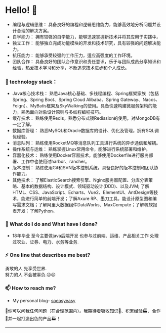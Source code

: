 # Hello! 👋

- 编程与逻辑思维： 具备良好的编程和逻辑思维能力，能够高效地分析问题并设计合理的解决方案。
- 自学能力： 拥有较强的自学能力，能够迅速掌握新技术并将其应用于实践中。
- 独立工作： 能够独立完成功能模块的开发和技术研究，具有较强的问题解决能力。
- 抗压能力： 能够承受较强的工作压力，适应高强度的工作环境。
- 团队合作： 具备良好的团队合作意识和责任意识，乐于与团队成员分享知识和经验，热爱技术学习和分享，不断追求技术进步和个人成长。

### 🤔 technology stack：
- Java核心技术栈： 熟悉Java核心基础、多线程编程、Spring框架家族（包括Spring、Spring Boot、Spring Cloud Alibaba、Spring Gateway、Nacos、Feign）、MyBatis框架及SkyWalking的使用。具备快速构建微服务架构的能力，熟悉面向对象设计原则与多线程编程技巧。
- 缓存技术： 熟练使用Redis，熟悉分布式锁Redission的使用，对MongoDB有一定了解。
- 数据库管理： 熟悉MySQL和Oracle数据库的设计、优化及管理，拥有SQL调优经验。
- 消息队列： 熟练使用RocketMQ等消息队列工具进行系统的异步通信和解耦。
- 操作系统与运维： 熟练掌握Linux常用命令，能够进行系统部署和维护。
- 容器化技术： 熟练使用Docker容器技术，能够使用Dockerfile进行服务部署、工作中也使用过harbor、rancher。
- 版本控制： 熟练使用Git和SVN版本控制系统，具备良好的版本控制和团队协作能力。
- 其他技术： 了解ElasticSearch搜索引擎、Nginx服务器配置、分库分表策略、基本的数据结构、设计模式、领域驱动设计(DDD)、以及JVM; 了解HTML、CSS、JavaScript、Echarts、Vue2、ElementUI、AntDesign等技术，能进行简单的前端开发；了解Axure RP、墨刀工具，能设计原型图和编写需求文档；了解阿里大数据组件DataWorks、MaxCompute；了解帆软报表开发；了解Python。

### 🌱 What do I do and What have I done? 

- 18年毕业 至今主要做java后端开发 也参与过前端、运维、产品相关工作  处理过农业、证券、电力、水务等业务.

### ⚡ One line that describes me best? 
勇敢的人 先享受世界.<br>
努力的人 不会被辜负.😉😉

### 📫 How to reach me?
- My personal blog- [soeasyeasy](https://soeasyeasy.github.io)

💬你可以问我任何问题（在合理范围内）。我期待着吸收知识🧠、积累经验🏭、合作🤝并一起打造出色的产品🏭！

***



<!--
**garimasingh128/garimasingh128** is a ✨ _special_ ✨ repository because its `README.md` (this file) appears on your GitHub profile.

Here are some ideas to get you started:

- 🔭 I’m currently working on ...
- 🌱 I’m currently learning ...
- 👯 I’m looking to collaborate on ...
- 🤔 I’m looking for help with ...
- 💬 Ask me about ...
- 📫 How to reach me: ...
- 😄 Pronouns: ...
- ⚡ Fun fact: ...
-->
